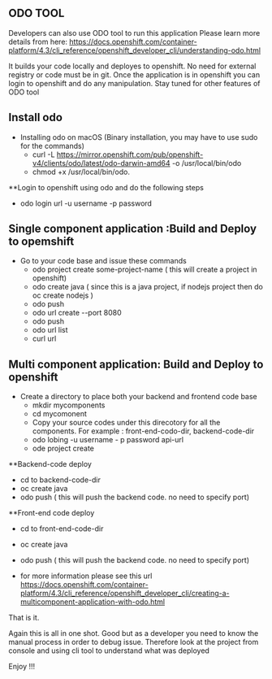 ## ODO TOOL 
Developers can also use ODO tool to run this application
Please learn more details from here: https://docs.openshift.com/container-platform/4.3/cli_reference/openshift_developer_cli/understanding-odo.html

It builds your code locally and deployes to openshift. No need for external registry or code must be in git. Once the application is in openshift you can login to openshift and do any manipulation. Stay tuned for other features of ODO tool

## Install odo
- Installing odo on macOS (Binary installation, you may have to use sudo for the commands)
   - curl -L https://mirror.openshift.com/pub/openshift-v4/clients/odo/latest/odo-darwin-amd64 -o /usr/local/bin/odo
   - chmod +x /usr/local/bin/odo.   

**Login to openshift using odo and do the following steps

- odo login url -u username -p password

                  
## Single component application :Build and Deploy to opemshift

- Go to your code base and issue these commands
  - odo project create some-project-name      ( this will create a project in openshift)
  - odo create java            ( since this is a java project, if nodejs project then do oc create nodejs )
  - odo push
  - odo url create --port 8080
  - odo push
  - odo url list
  - curl url
  
## Multi component application: Build and Deploy to openshift

- Create a directory to place both your backend and frontend code base
   - mkdir mycomponents
   - cd mycomonent
   - Copy your source codes under this direcotory for all the components. For example : front-end-codo-dir, backend-code-dir
   - odo lobing -u username - p password api-url
   - ode project create

 **Backend-code deploy
 
   - cd to backend-code-dir
   - oc create java
   - odo push ( this will push the backend code. no need to specify port)
   
 **Front-end code deploy
   - cd to front-end-code-dir
   - oc create java
   - odo push ( this will push the backend code. no need to specify port)


   - for more information please see this url https://docs.openshift.com/container-platform/4.3/cli_reference/openshift_developer_cli/creating-a-multicomponent-application-with-odo.html



That is it. 


Again this is all in one shot. Good but as a developer you need to know the manual process in order to debug issue. Therefore look at the project from console and using cli tool to understand what was deployed

Enjoy !!!


